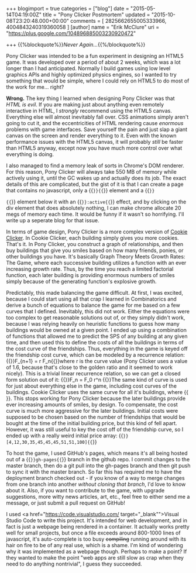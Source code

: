 +++
blogimport = true
categories = ["blog"]
date = "2015-05-14T04:19:00Z"
title = "Pony Clicker Postmortem"
updated = "2015-10-08T23:20:48.000+00:00"
comments = [ 2825662655005333966, 4004843240319360058 ]
[author]
name = "Erik McClure"
uri = "https://plus.google.com/104896885003230920472"

+++
{{%blockquote%}}*Never Again...*{{%/blockquote%}}

Pony Clicker was intended to be a fun experiment in designing an HTML5 game. It was developed over a period of about 2 weeks, which was a lot longer than I had anticipated. Normally I build games using low level graphics APIs and highly optimized physics engines, so I wanted to try something that would be simple, where I could rely on HTML5 to do most of the work for me... right?

**Wrong.** The key thing I learned when designing Pony Clicker was that *HTML is evil*. If you are making just about anything even remotely interactive in HTML, I *strongly* recommend using the HTML5 canvas. Everything else will almost inevitably fall over. CSS animations simply aren't going to cut it, and the eccentricities of HTML rendering cause *enormous* problems with game interfaces. Save yourself the pain and just slap a giant canvas on the screen and render everything to it. Even with the known performance issues with the HTML5 canvas, it will probably *still* be faster than HTML5 anyway, except now you have much more control over what everything is doing.

I also managed to find a memory leak of sorts in Chrome's DOM renderer. For this reason, Pony Clicker will always take 550 MB of memory while actively using it, until the GC wakes up and actually does its job. The exact details of this are complicated, but the gist of it is that I can create a page that contains no javascript, only a {{<code>}}<canvas>{{</code>}} element and a {{<code>}}<div>{{</code>}} element below it with an {{<code>}}:active{{</code>}} effect, and by clicking on the div element that does absolutely nothing, I can make chrome allocate 20 megs of memory each time. It would be funny if it wasn't so horrifying. I'll write up a seperate blog for that issue.

In terms of game design, Pony Clicker is a more complex version of <a href="http://orteil.dashnet.org/cookieclicker/" target="_blank">Cookie Clicker</a>. In Cookie Clicker, each building simply gives you more cookies. That's it. In Pony Clicker, you construct a graph of relationships, and then buy buildings that give you smiles based on how many friends, ponies, or other buildings you have. It's basically Graph Theory Meets Growth Rates: The Game, where each successive building utilizes a function with an ever increasing growth rate. Thus, by the time you reach a limited factorial function, each later building is providing enormous numbers of smiles simply because of the generating function's explosive growth.

Predictably, this made balancing the game difficult. At first, I was excited, because I could start using all that crap I learned in Combinatorics and derive a bunch of equations to balance the game for me based on a few curves that I defined. Inevitably, this did not work. Either the equations were too complex to get reasonable solutions out of, or they simply didn't work, because I was relying heavily on heuristic functions to guess how many buildings would be owned at a given point. I ended up using a combination of functions that allowed me to predict the SPS of any building at any given time, and then used this to define the costs of all the buildings in terms of the cost curve of the friendships. Thus, everything in the game is keyed off the friendship cost curve, which can be modeled by a recurrence relation:
{{<bmath>}}F_{n+1} = r F_n{{</bmath>}}where r is the curve value (Pony Clicker uses a value of 1.6, because that's close to the golden ratio and it seemed to work nicely). This is a trivial linear recurrence relation, so we can get a closed form solution out of it:
{{<bmath>}}F_n = F_0 r^n {{</bmath>}}The same kind of curve is used for just about everything else in the game, including cost curves of the buildings. Cookie Clicker uses the same curve for all it's buildings, where {{<math>}}r = 1.15{{</math>}}. This stops working for Pony Clicker because the later buildings provide ever increasing amounts of smiles, by design. To compensate, the cost curve is much more aggressive for the later buildings. Initial costs were supposed to be chosen based on the number of friendships that would be bought at the time of the initial building price, but this kind of fell apart. However, it was still useful to key the cost off of the friendship curve, so I ended up with a really weird initial price array: {{<code>}}[4,12,30,35,45,45,45,51,51,100]{{</code>}}

To host the game, I used GitHub's pages, which means it's all being hosted out of a {{<code>}}gh-pages{{</code>}} branch in the github repo. I commit changes to the master branch, then do a git pull into the gh-pages branch and then git push to sync it with the master branch. So far this has required me to have the deployment branch checked out - if you know of a way to merge changes from one branch into another *without cloning that branch*, I'd love to know about it. Also, if you want to contribute to the game, with upgrade suggestions, more witty news articles, art, etc., feel free to either send me a message, or just submit a pull request on GitHub!

I used <a href="https://code.visualstudio.com/ target="_blank"">Visual Studio Code</a> to write this project. It's intended for web development, and in fact is just a webpage being rendered in a container. It actually works pretty well for small projects, but once a file exceeds around 800-1000 lines of javascript, it's auto-complete is too busy <del>compiling</del> running around with its hair on fire to be of any real use, which is a shame. I'm kind of wondering why it was implemented as a webpage though. Perhaps to make a point? If they wanted to make the point "web apps are still slow as crap when they need to do anything nontrivial", I guess they succeeded.
